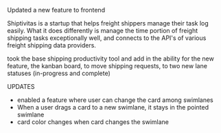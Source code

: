 Updated a new feature to frontend 

Shiptivitas is a startup that helps freight shippers manage their task log easily. What it does differently is manage the time portion of freight shipping tasks exceptionally well, and connects to the API's of various freight shipping data providers.

took the base shipping productivity tool and add in the ability for the new feature, the kanban board, to move shipping requests, to two new lane statuses (in-progress and complete)

UPDATES

   * enabled a feature where user can change the card among swimlanes
   * When a user drags a card to a new swimlane, it stays in the pointed swimlane
   * card color changes when card changes the swimlane
     
